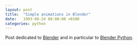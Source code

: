 ```yaml
---
layout: post
title:  "Simple animations in Blender"
date:   1993-08-24 08:00:00 +0100
categories: python
---
```


Post dedicated to [Blender](https://www.blender.org/) and in particular to
[Blender Python](https://docs.blender.org/api/current/index.html).
